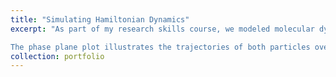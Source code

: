 ```yaml
---
title: "Simulating Hamiltonian Dynamics"
excerpt: "As part of my research skills course, we modeled molecular dynamics governed by Newton's laws of motion, using different discretization techniques such as **Euler** or **leapfrog** methods to solve the differential equations governing the system. These numerical methods are particularly useful when exact analytical solutions are difficult to obtain. We focused on analyzing the Hamiltonian energy of the system and studied how the behavior of particles—whether periodic or chaotic—depends on model parameters. In addition, we conducted an analysis of the model's performance across various conditions.<br/><br/>

The phase plane plot illustrates the trajectories of both particles over time. The red and blue lines represent their movements, influenced by both their connection to the origin and their interaction with each other. The intertwined paths in the plot reveal the complex, coupled dynamics of the system, where the forces between the particles and the springs create entangled motions. This approach is not limited to modeling particle systems; it has broader applications in real-world scenarios. For example, it can be used to model predator-prey dynamics in ecology, predict the spread of diseases with SIR models in epidemiology, or approximate financial models like option pricing to help manage risk in financial markets. You can explore the full code and analysis [here on my project page].<br/><img src='/images/HAM DYN.png'>"
collection: portfolio
---
```



